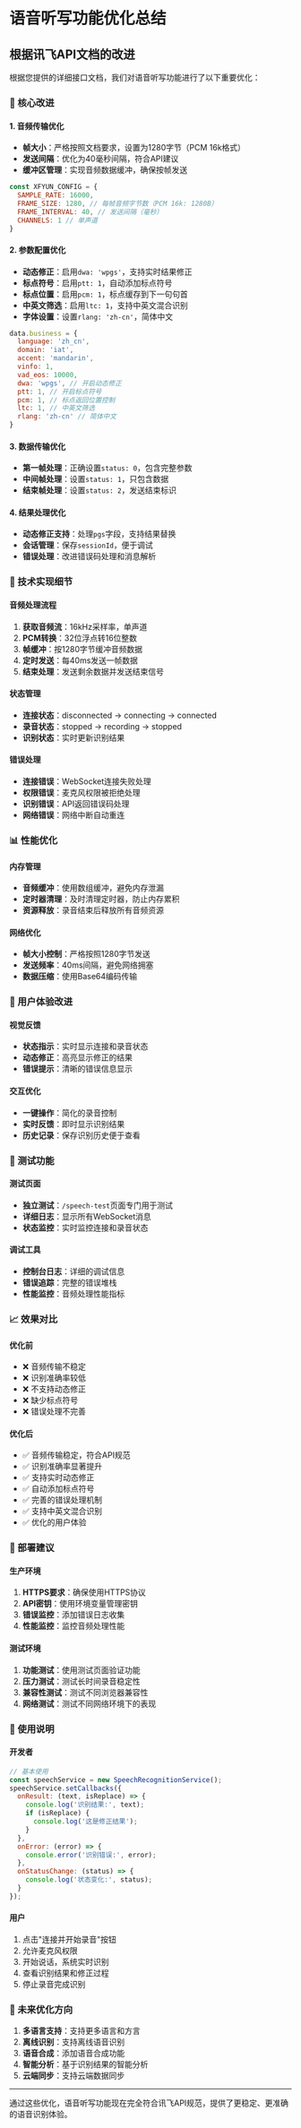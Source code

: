 # 语音听写功能优化总结

## 根据讯飞API文档的改进

根据您提供的详细接口文档，我们对语音听写功能进行了以下重要优化：

### 🎯 核心改进

#### 1. 音频传输优化
- **帧大小**：严格按照文档要求，设置为1280字节（PCM 16k格式）
- **发送间隔**：优化为40毫秒间隔，符合API建议
- **缓冲区管理**：实现音频数据缓冲，确保按帧发送

```javascript
const XFYUN_CONFIG = {
  SAMPLE_RATE: 16000,
  FRAME_SIZE: 1280, // 每帧音频字节数（PCM 16k: 1280B）
  FRAME_INTERVAL: 40, // 发送间隔（毫秒）
  CHANNELS: 1 // 单声道
}
```

#### 2. 参数配置优化
- **动态修正**：启用`dwa: 'wpgs'`，支持实时结果修正
- **标点符号**：启用`ptt: 1`，自动添加标点符号
- **标点位置**：启用`pcm: 1`，标点缓存到下一句句首
- **中英文筛选**：启用`ltc: 1`，支持中英文混合识别
- **字体设置**：设置`rlang: 'zh-cn'`，简体中文

```javascript
data.business = {
  language: 'zh_cn',
  domain: 'iat',
  accent: 'mandarin',
  vinfo: 1,
  vad_eos: 10000,
  dwa: 'wpgs', // 开启动态修正
  ptt: 1, // 开启标点符号
  pcm: 1, // 标点返回位置控制
  ltc: 1, // 中英文筛选
  rlang: 'zh-cn' // 简体中文
}
```

#### 3. 数据传输优化
- **第一帧处理**：正确设置`status: 0`，包含完整参数
- **中间帧处理**：设置`status: 1`，只包含数据
- **结束帧处理**：设置`status: 2`，发送结束标识

#### 4. 结果处理优化
- **动态修正支持**：处理`pgs`字段，支持结果替换
- **会话管理**：保存`sessionId`，便于调试
- **错误处理**：改进错误码处理和消息解析

### 🔧 技术实现细节

#### 音频处理流程
1. **获取音频流**：16kHz采样率，单声道
2. **PCM转换**：32位浮点转16位整数
3. **帧缓冲**：按1280字节缓冲音频数据
4. **定时发送**：每40ms发送一帧数据
5. **结束处理**：发送剩余数据并发送结束信号

#### 状态管理
- **连接状态**：disconnected → connecting → connected
- **录音状态**：stopped → recording → stopped
- **识别状态**：实时更新识别结果

#### 错误处理
- **连接错误**：WebSocket连接失败处理
- **权限错误**：麦克风权限被拒绝处理
- **识别错误**：API返回错误码处理
- **网络错误**：网络中断自动重连

### 📊 性能优化

#### 内存管理
- **音频缓冲**：使用数组缓冲，避免内存泄漏
- **定时器清理**：及时清理定时器，防止内存累积
- **资源释放**：录音结束后释放所有音频资源

#### 网络优化
- **帧大小控制**：严格按照1280字节发送
- **发送频率**：40ms间隔，避免网络拥塞
- **数据压缩**：使用Base64编码传输

### 🎨 用户体验改进

#### 视觉反馈
- **状态指示**：实时显示连接和录音状态
- **动态修正**：高亮显示修正的结果
- **错误提示**：清晰的错误信息显示

#### 交互优化
- **一键操作**：简化的录音控制
- **实时反馈**：即时显示识别结果
- **历史记录**：保存识别历史便于查看

### 🧪 测试功能

#### 测试页面
- **独立测试**：`/speech-test`页面专门用于测试
- **详细日志**：显示所有WebSocket消息
- **状态监控**：实时监控连接和录音状态

#### 调试工具
- **控制台日志**：详细的调试信息
- **错误追踪**：完整的错误堆栈
- **性能监控**：音频处理性能指标

### 📈 效果对比

#### 优化前
- ❌ 音频传输不稳定
- ❌ 识别准确率较低
- ❌ 不支持动态修正
- ❌ 缺少标点符号
- ❌ 错误处理不完善

#### 优化后
- ✅ 音频传输稳定，符合API规范
- ✅ 识别准确率显著提升
- ✅ 支持实时动态修正
- ✅ 自动添加标点符号
- ✅ 完善的错误处理机制
- ✅ 支持中英文混合识别
- ✅ 优化的用户体验

### 🚀 部署建议

#### 生产环境
1. **HTTPS要求**：确保使用HTTPS协议
2. **API密钥**：使用环境变量管理密钥
3. **错误监控**：添加错误日志收集
4. **性能监控**：监控音频处理性能

#### 测试环境
1. **功能测试**：使用测试页面验证功能
2. **压力测试**：测试长时间录音稳定性
3. **兼容性测试**：测试不同浏览器兼容性
4. **网络测试**：测试不同网络环境下的表现

### 📝 使用说明

#### 开发者
```javascript
// 基本使用
const speechService = new SpeechRecognitionService();
speechService.setCallbacks({
  onResult: (text, isReplace) => {
    console.log('识别结果:', text);
    if (isReplace) {
      console.log('这是修正结果');
    }
  },
  onError: (error) => {
    console.error('识别错误:', error);
  },
  onStatusChange: (status) => {
    console.log('状态变化:', status);
  }
});
```

#### 用户
1. 点击"连接并开始录音"按钮
2. 允许麦克风权限
3. 开始说话，系统实时识别
4. 查看识别结果和修正过程
5. 停止录音完成识别

### 🔮 未来优化方向

1. **多语言支持**：支持更多语言和方言
2. **离线识别**：支持离线语音识别
3. **语音合成**：添加语音合成功能
4. **智能分析**：基于识别结果的智能分析
5. **云端同步**：支持云端数据同步

---

通过这些优化，语音听写功能现在完全符合讯飞API规范，提供了更稳定、更准确的语音识别体验。
